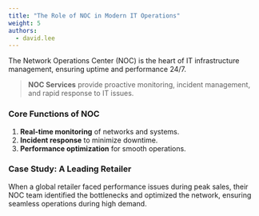 ```yaml
---
title: "The Role of NOC in Modern IT Operations"
weight: 5
authors:
  - david.lee
---
```


The Network Operations Center (NOC) is the heart of IT infrastructure management, ensuring uptime and performance 24/7.

> **NOC Services** provide proactive monitoring, incident management, and rapid response to IT issues.

### Core Functions of NOC

1. **Real-time monitoring** of networks and systems.
2. **Incident response** to minimize downtime.
3. **Performance optimization** for smooth operations.

### Case Study: A Leading Retailer

When a global retailer faced performance issues during peak sales, their NOC team identified the bottlenecks and optimized the network, ensuring seamless operations during high demand.
